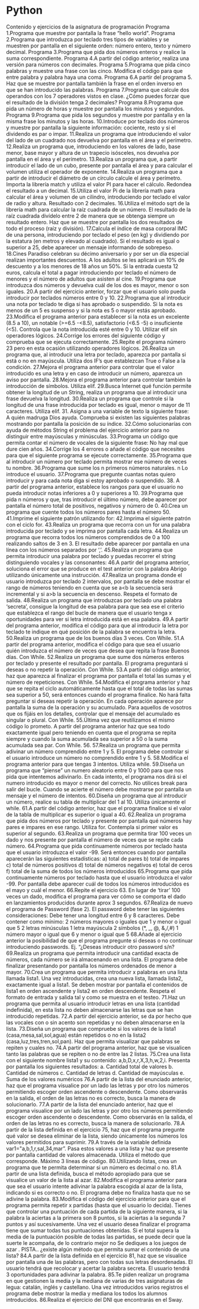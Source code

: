 # Python
Contenido y ejercicios de la asignatura de programación
Programa 1.Programa que muestre por pantalla la frase “hello world".
Programa 2.Programa que introduzca por teclado tres tipos de variables y se muestren por pantalla
en el siguiente orden: número entero, texto y número decimal.
Programa 3.Programa que pida dos números enteros y realice la suma correspondiente.
Programa 4.A partir del código anterior, realiza una versión para números con decimales.
Programa 5.Programa que pida cinco palabras y muestre una frase con las cinco. Modifica el código 
para que entre palabra y palabra haya una coma.
Programa 6.A partir del programa 5. Haz que se muestre por pantalla también la frase en el orden 
inverso en que se han introducido las palabras.
Programa 7.Programa que calcule dos operandos con los 7 operadores vistos en clase. ¿Cómo puedes 
forzar que el resultado de la división tenga 2 decimales?
Programa 8.Programa que pida un número de horas y muestre por pantalla los minutos y segundos.
Programa 9.Programa que pida los segundos y muestre por pantalla y en la misma frase los minutos 
y las horas.
10.Introduce por teclado dos números y muestre por pantalla la siguiente información: 
cociente, resto y si el dividendo es par o impar.
11.Realiza un programa que introduciendo el valor del lado de un cuadrado nos devuelva 
por pantalla en el área y el perímetro.
12.Realiza un programa que, introduciendo en los valores de lado, base menor, base mayor 
y altura de un trapecio isósceles, nos devuelva por pantalla en el área y el perímetro.
13.Realiza un programa que, a partir introducir el lado de un cubo, presente por pantalla el 
área y para calcular el volumen utiliza el operador de exponente.
14.Realiza un programa que a partir de introducir el diámetro de un círculo calcule el área 
y perímetro. Importa la librería match y utiliza el valor PI para hacer el cálculo. Redondea el 
resultado a un decimal.
15.Utiliza el valor Pi de la librería math para calcular el área y volumen de un cilindro, 
introduciendo por teclado el valor de radio y altura. Resultado con 2 decimales.
16.Utiliza el método sqrt de la librería math para calcular la raíz cuadrada de un número. El 
resultado de la raíz cuadrada divídelo entre 2 de manera que se obtenga siempre un 
resultado entero. Haz que se muestre por pantalla los dos resultados de todo el proceso
(raíz y división).
17.Calcula el índice de masa corporal IMC de una persona, introduciendo por teclado el 
peso (en kg) y dividiendo por la estatura (en metros y elevado al cuadrado). Si el resultado 
es igual o superior a 25, debe aparecer un mensaje informando de sobrepeso.
18.Cines Paradiso celebran su décimo aniversario y por ser un día especial realizan 
importantes descuentos. A los adultos se les aplicará un 10% de descuento y a los menores 
de 18 años un 50%. Si la entrada cuesta 12 euros, calcula el total a pagar introduciendo por 
teclado el número de menores y el número de adultos que asisten al cine.
19.Programa que introduzca dos números y devuelva cuál de los dos es mayor, menor o son 
iguales.
20.A partir del ejercicio anterior, forzar que el usuario solo pueda introducir por teclados 
números entre 0 y 10.
22.Programa que al introducir una nota por teclado te diga si has aprobado o suspendido. 
Si la nota es menos de un 5 es suspenso y si la nota es 5 o mayor estás aprobado.
23.Modifica el programa anterior para establecer si la nota es un excelente (8.5 a 10), un 
notable (>=6.5 -<8.5), satisfactorio (<6.5 -5) o insuficiente (<5). Controla que la nota 
introducida esté entre 0 y 10. Utilizar elif sin operadores lógicos.
24.Corrige los errores del siguiente código y comprueba que se ejecuta correctamente.
25.Repite el programa número 23 pero en esta ocasión utilizando operadores lógicos.
26.Realiza un programa que, al introducir una letra por teclado, aparezca por pantalla si 
está o no en mayúscula. Utiliza dos IF’s que establezcan True o False a la condición.
27.Mejora el programa anterior para controlar que el valor introducido es una letra y en 
caso de introducir un número, aparezca un aviso por pantalla.
28.Mejora el programa anterior para controlar también la introducción de símbolos. Utiliza 
elif.
29.Busca Internet qué función permite obtener la longitud de un String, realiza un programa 
que al introducir una frase devuelva la longitud.
30.Realiza un programa que controle si la longitud de una frase introducida por teclado es
igual, menor o mayor de 11 caracteres. Utiliza elif.
31. Asigna a una variable de texto la siguiente frase: A quién madruga Dios ayuda. 
Comprueba si existen las siguientes palabras mostrando por pantalla la posición de su 
índice.
32.Cómo solucionarías con ayuda de métodos String el problema del ejercicio anterior para 
no distinguir entre mayúsculas y minúsculas.
33.Programa un código que permita contar el número de vocales de la siguiente frase: No 
hay mal que dure cien años.
34.Corrige los 4 errores o añade el código que necesites para que el siguiente programa se 
ejecute correctamente.
35.Programa que al introducir un número por teclado permita mostrar ese número de veces tu 
nombre.
36.Programa que sume los n primeros números naturales. n Lo introduce el usuario.
37.Programa que pregunte cuantas notas quiero introducir y para cada nota diga si estoy aprobado 
o suspendido.
38. A partir del programa anterior, establece los rangos para que el usuario no pueda introducir 
notas inferiores a 0 y superiores a 10.
39.Programa que pida n números y que, tras introducir el último número, debe aparecer por 
pantalla el número total de positivos, negativos y número de 0.
40.Crea un programa que cuente todos los números pares hasta el número 50.
41.Imprime el siguiente patrón utilizando for:
42.Imprima el siguiente patrón con el ciclo for. 
43.Realiza un programa que recorra con un for una palabra introducida por teclado y se imprima 
por pantalla cada letra.
44.Realiza un programa que recorra todos los números comprendidos de 0 a 100 realizando saltos 
de 3 en 3. El resultado debe aparecer por pantalla en una línea con los números separados por ‘,’.
45.Realiza un programa que permita introducir una palabra por teclado y puedas recorrer el string
distinguiendo vocales y las consonantes:
46.A partir del programa anterior, soluciona el error que se produce en el test anterior con la 
palabra Abrigo utilizando únicamente una instrucción.
47.Realiza un programa donde el usuario introduzca por teclado 2 intervalos, por pantalla se debe 
mostrar el rango de números teniendo en cuenta que se a<b la secuencia será incremental y si a>b 
la secuencia en descenso. Respeta el formato de salida.
48.Realiza un programa que introduzcas por teclado una palabra ‘secreta’, consigue la longitud de 
esa palabra para que sea ese el criterio que establezca el rango del bucle de manera que el usuario
tenga x oportunidades para ver si letra introducida está en esa palabra.
49.A partir del programa anterior, modifica el código para que al introducir la letra por teclado te 
indique en qué posición de la palabra se encuentra la letra.
50.Realiza un programa que de los buenos días 3 veces. Con While.
51.A partir del programa anterior, modifica el código para que sea el usuario quién introduzca el 
número de veces que desea que repita la frase Buenos días. Con While.
52.Realiza un programa que sume dos números enteros por teclado y presente el resultado por 
pantalla. El programa preguntará si deseas o no repetir la operación. Con While.
53.A partir del código anterior, haz que aparezca al finalizar el programa por pantalla el total las 
sumas y el número de repeticiones. Con While.
54.Modifica el programa anterior y haz que se repita el ciclo automáticamente hasta que el total 
de todas las sumas sea superior a 50, será entonces cuando el programa finalice. No hará falta 
preguntar si deseas repetir la operación. En cada operación aparece por pantalla la suma de la 
operación y su acumulado. Para aquellos de vosotros que os fijáis en los detalles, controlar que el 
mensaje del acumulado es singular o plural. Con While.
55.Última vez que reutilizamos el mismo código lo prometo. A partir del programa anterior 
haz que sea todo exactamente igual pero teniendo en cuenta que el programa se repita siempre y 
cuando la suma acumulada sea superior a 50 o la suma acumulada sea par. Con While.
56.
57.Realiza un programa que permita adivinar un número comprendido entre 1 y 5. El programa 
debe controlar si el usuario introduce un número no comprendido entre 1 y 5.
58.Modifica el programa anterior para que tengas 3 intentos. Utiliza while.
59.Diseña un programa que “piense” un numero aleatorio entre 0 y 1000 para que nos pida que 
intentemos adivinarlo. En cada intento, el programa nos dirá si el numero introducido es mayor o 
menor del correcto. No utilices break para salir del bucle. Cuando se acierte el número debe 
mostrarse por pantalla un mensaje y el número de intentos.
60.Diseña un programa que al introducir un número, realice su tabla de multiplicar del 1 al 10. 
Utiliza únicamente el while.
61.A partir del código anterior, haz que el programa finalice si el valor de la tabla de multiplicar es
superior o igual a 40.
62.Realiza un programa que pida dos números por teclado y presente por pantalla qué números 
hay pares e impares en ese rango. Utiliza for. Contempla si primer valor es superior al segundo.
63.Realiza un programa que permita tirar 100 veces un dado y nos presente por pantalla el número
de veces que se repite cada número.
64.Programa que pida continuamente números por teclado hasta que el usuario introduzca el valor 
-99. Será entonces cuando por pantalla aparecerán las siguientes estadísticas:
a) total de pares
b) total de impares
c) total de números positivos
d) total de números negativos
e) total de ceros
f) total de la suma de todos los números introducidos
65.Programa que pida continuamente números por teclado hasta que el usuario introduzca el valor 
-99. Por pantalla debe aparecer cuál de todos los números introducidos es el mayo y cuál el menor.
66.Repite el ejercicio 63. En lugar de ‘tirar’ 100 veces un dado, modifica el programa para ver cómo 
se comporta el dado en lanzamientos producidos durante aprox 3 segundos.
67.Realiza de nuevo el programa de Password (fase 2). El password debe tener las siguientes 
consideraciones:
Debe tener una longitud entre 6 y 8 caracteres.
Debe contener como mínimo:
2 números mayores o iguales que 1 y menor o igual que 5
2 letras minúsculas
1 letra mayúscula
2 símbolos (*, _, @, &,/,#)
1 número mayor o igual que 6 y menor o igual que 5
68.Añade al ejercicio anterior la posibilidad de que el programa pregunte si deseas o no continuar 
introduciendo passwords. Ej. “¿Deseas introducir otro password s/n?
69.Realiza un programa que permita introducir una cantidad exacta de números, cada número se 
irá almacenando en una lista. El programa debe finalizar presentando por pantalla los números 
ordenados de menor a mayor.
70.Crea un programa que permita introducir x palabras en una lista llamada lista1. Una vez 
introducidas, crea una nueva lista, llamada lista2, exactamente igual a lista1. Se deben mostrar por 
pantalla el contenidos de lista1 en orden ascendente y lista2 en orden descendente. Respeta el 
formato de entrada y salida tal y como se muestra en el testeo.
71.Haz un programa que permita al usuario introducir letras en una lista (cantidad indefinida), en 
esta lista no deben almacenarse las letras que se han introducido repetidas.
72.A partir del ejercicio anterior, se da por hecho que las vocales con o sin acento son repetidas y 
no deben almacenarse en la lista.
73.Diseña un programa que compruebe si los valores de la lista1 (casa,mesa,sal,sol,agua) están 
repetidos o no en la lista2 (casa,luz,tres,tren,sol,pan). Haz que permita visualizar que palabras se 
repiten y cuales no.
74.A partir del programa anterior, haz que se visualicen tanto las palabras que se repiten o no de 
entre las 2 listas.
75.Crea una lista con el siguiente nombre lista1 y su contenido: a,b,D,x,r,X,3,h,w,2,i. Presenta por 
pantalla los siguientes resultados:
a. Cantidad total de valores
b. Cantidad de números
c. Cantidad de letras
d. Cantidad de mayúsculas
e. Suma de los valores numéricos
76.A partir de la lista del enunciado anterior, haz que el programa visualice por un lado las letras 
y por otro los números permitiendo escoger orden ascendente o descendente. Como observarás 
en la salida, el orden de las letras no es correcto, busca la manera de solucionarlo.
77.A partir de la lista del enunciado anterior, haz que el programa visualice por un lado las letras 
y por otro los números permitiendo escoger orden ascendente o descendente. Como observarás 
en la salida, el orden de las letras no es correcto, busca la manera de solucionarlo.
78.A partir de la lista definida en el ejercicio 75, haz que el programa pregunte qué valor se desea 
eliminar de la lista, siendo únicamente los números los valores permitidos para suprimir.
79.A través de la variable definida var1="a,b,1,r,sal,34,mar”. Pasa estos valores a una lista y haz 
que presente por pantalla cantidad de valores almacenada. Utiliza el método que corresponde. 
Máximo 3 líneas de código.
80.Utilizando listas, crea un programa que te permita determinar si un número es decimal o no.
81.A partir de una lista definida, busca el método apropiado para que se visualice un valor de la 
lista al azar.
82.Modifica el programa anterior para que sea el usuario intente adivinar la palabra escogida al 
azar de la lista, indicando si es correcto o no. El programa debe no finaliza hasta que no se adivine 
la palabra.
83.Modifica el código del ejercicio anterior para que el programa permita repetir x partidas (hasta 
que el usuario lo decida). Tienes que controlar una puntuación de cada partida de la siguiente 
manera, si la palabra la aciertas a la primera son 8 puntos, si la aciertas a la segunda 7 puntos y así 
sucesivamente.
Una vez el usuario desea finalizar el programa tiene que sumar todas tus puntuaciones obtenidas. 
Si el total supera la media de la puntuación posible de todas las partidas, se puede decir que la 
suerte le acompaña, de lo contrario mejor no Se dediques a los juegos de azar . PISTA.. ¿existe 
algún método que permita sumar el contenido de una lista?
84.A partir de la lista definida en el ejercicio 81, haz que se visualice por pantalla una de las 
palabras, pero con todas sus letras desordenadas. El usuario tendrá que recolocar y acertar la 
palabra secreta. El usuario tendrá 3 oportunidades para adivinar la palabra.
85.Te piden realizar un programa en que gestionen la media y la mediana de varias de tres 
asignaturas de legua: catalán, inglés y castellano. Una vez introducidos varios registros el 
programa debe mostrar la media y mediana los todos los alumnos introducidos.
86.Realiza el ejercicio del DNI que encontrarás en el Sway.
